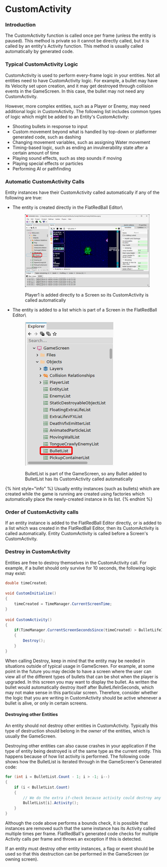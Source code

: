 # CustomActivity

### Introduction

The CustomActivity function is called once per frame (unless the entity is paused). This method is private so it cannot be directly called, but it is called by an entity's Activity function. This method is usually called automatically by generated code.

### Typical CustomActivity Logic

CustomActivity is used to perform every-frame logic in your entities. Not all entities need to have CustomActivity logic. For example, a bullet may have its Velocity set upon creation, and it may get destroyed through collision events in the GameScreen. In this case, the bullet may not need any CustomActivity.

However, more complex entities, such as a Player or Enemy, may need additional logic in CustomActivity. The following list includes common types of logic which might be added to an Entity's CustomActivity:

* Shooting bullets in response to input
* Custom movement beyond what is handled by top-down or platformer generated code, such as dashing
* Changing movement variables, such as assigning Water movement
* Timing-based logic, such as ending an invulnerability state after a certain amount of time
* Playing sound effects, such as step sounds if moving
* Playing special effects or particles
* Performing AI or pathfinding

### Automatic CustomActivity Calls

Entity instances have their CustomActivity called automatically if any of the following are true:

*   The entity is created directly in the FlatRedBall Editor\


    <figure><img src="../../.gitbook/assets/image (340).png" alt=""><figcaption><p>Player1 is added directly to a Screen so its CustomActivity is called automatically</p></figcaption></figure>
*   The entity is added to a list which is part of a Screen in the FlatRedBall Editor\


    <figure><img src="../../.gitbook/assets/image (341).png" alt=""><figcaption><p>BulletList is part of the GameScreen, so any Bullet added to BulletList has its CustomActivity called automatically</p></figcaption></figure>

{% hint style="info" %}
Usually entity instances (such as bullets) which are created while the game is running are created using factories which automatically place the newly-created instance in its list.
{% endhint %}

### Order of CustomActivity calls

If an entity instance is added to the FlatRedBall Editor directly, or is added to a list which was created in the FlatRedBall Editor, then its CustomActivity is called automatically. Entity CustomActivity is called before a Screen's CustomActivity.

### Destroy in CustomActivity

Entities are free to destroy themselves in the CustomActivity call. For example, if a bullet should only survive for 10 seconds, the following logic may exist:

```csharp
double timeCreated;

void CustomInitialize()
{
    timeCreated = TimeManager.CurrentScreenTime;
}

void CustomActivity()
{
    if(TimeManager.CurrentScreenSecondsSince(timeCreated) > BulletLifeInSeconds)
    {
        Destroy();
    }
}
```

When calling Destroy, keep in mind that the entity may be needed in situations outside of typical usage in GameScreen. For example, at some point in the future you may decide to have a screen where the user can view all of the different types of bullets that can be shot when the player is upgraded. In this screen you may want to display the bullet. As written the bullet would automatically destroy itself after BulletLifeInSeconds, which may not make sense in this particular screen. Therefore, consider whether the logic that you are writing in CustomActivity should be active whenever a bullet is alive, or only in certain screens.

#### Destroying other Entities

An entity should not destroy other entities in CustomActivity. Typically this type of destruction should belong in the _owner_ of the entities, which is usually the GameScreen.&#x20;

Destroying other entities can also cause crashes in your application if the type of entity being destroyed is of the same type as the current entity. This happens because of how list activity is performed. The following code shows how the BulletList is iterated through in the GameScreen's Generated code:

```csharp
for (int i = BulletList.Count - 1; i > -1; i--)
{
    if (i < BulletList.Count)
    {
        // We do the extra if-check because activity could destroy any number of entities
        BulletList[i].Activity();
    }
}
```

Although the code above performs a bounds check, it is possible that instances are removed such that the same instance has its Activity called multiple times per frame. FlatRedBall's generated code checks for multiple Activity calls per frame and throws an exception if this is detected.

If an entity must destroy other entity instances, a flag or event should be used so that this destruction can be performed in the GameScreen (or owning screen).
